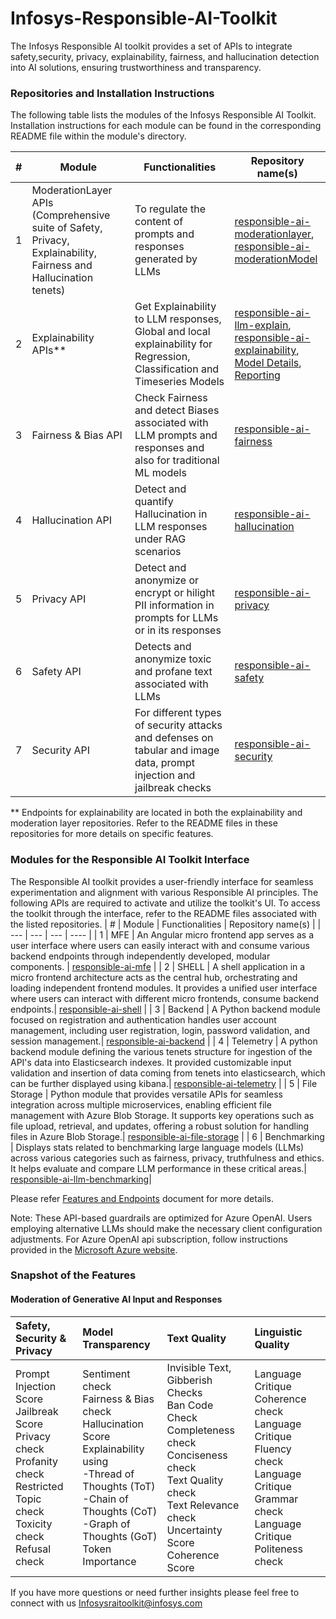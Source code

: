 # **Infosys-Responsible-AI-Toolkit**
The Infosys Responsible AI toolkit provides a set of APIs to integrate safety,security, privacy, explainability, fairness, and hallucination detection into AI solutions, ensuring trustworthiness and transparency. 

### Repositories and Installation Instructions
The following table lists the modules of the Infosys Responsible AI Toolkit.  Installation instructions for each module can be found in the corresponding README file within the module's directory.

| # | Module | Functionalities | Repository name(s) |
| --- | --- | --- | ---- |
| 1 | ModerationLayer APIs <br>(Comprehensive suite of Safety, Privacy, Explainability, Fairness and Hallucination tenets) | To regulate the content of prompts and responses generated by LLMs | [responsible-ai-moderationlayer](https://github.com/Infosys/Infosys-Responsible-AI-Toolkit/tree/main/responsible-ai-moderationLayer),<br>[responsible-ai-moderationModel](https://github.com/Infosys/Infosys-Responsible-AI-Toolkit/tree/main/responsible-ai-ModerationModel) |
| 2 | Explainability APIs** | Get Explainability to LLM responses, <br>Global and local explainability for Regression, Classification and Timeseries Models | [responsible-ai-llm-explain](https://github.com/Infosys/Infosys-Responsible-AI-Toolkit/tree/main/responsible-ai-llm-explain),<br>[responsible-ai-explainability](https://github.com/Infosys/Infosys-Responsible-AI-Toolkit/tree/main/responsible-ai-explainability),<br>[Model Details](https://github.com/Infosys/Infosys-Responsible-AI-Toolkit/tree/main/responsible-ai-model-detail),<br>[Reporting](https://github.com/Infosys/Infosys-Responsible-AI-Toolkit/tree/main/responsible-ai-reporting-tool) |
| 3 | Fairness & Bias API | Check Fairness and detect Biases associated with LLM prompts and responses and also for traditional ML models | [responsible-ai-fairness](https://github.com/Infosys/Infosys-Responsible-AI-Toolkit/tree/main/responsible-ai-fairness) |
| 4 | Hallucination API | Detect and quantify Hallucination in LLM responses under RAG scenarios | [responsible-ai-hallucination](https://github.com/Infosys/Infosys-Responsible-AI-Toolkit/tree/main/responsible-ai-hallucination) |
| 5 | Privacy API | Detect and anonymize or encrypt or hilight PII information in prompts for LLMs or in its responses | [responsible-ai-privacy](https://github.com/Infosys/Infosys-Responsible-AI-Toolkit/tree/main/responsible-ai-privacy) |
| 6 | Safety API | Detects and anonymize toxic and profane text associated with LLMs | [responsible-ai-safety](https://github.com/Infosys/Infosys-Responsible-AI-Toolkit/tree/main/responsible-ai-safety) |
| 7 | Security API | For different types of security attacks and defenses on tabular and image data, prompt injection and jailbreak checks | [responsible-ai-security](https://github.com/Infosys/Infosys-Responsible-AI-Toolkit/tree/main/Responsible-AI-Security-API) |

** Endpoints for explainability are located in both the explainability and moderation layer repositories. Refer to the README files in these repositories for more details on specific features.

### Modules for the Responsible AI Toolkit Interface
The Responsible AI toolkit provides a user-friendly interface for seamless experimentation and alignment with various Responsible AI principles. The following APIs are required to activate and utilize the toolkit's UI. To access the toolkit through the interface, refer to the README files associated with the listed repositories.
| # | Module | Functionalities | Repository name(s) |
| --- | --- | --- | ---- |
| 1 | MFE |  An Angular micro frontend app serves as a user interface where users can easily interact with and consume various backend endpoints through independently developed, modular components. | [responsible-ai-mfe](https://github.com/Infosys/Infosys-Responsible-AI-Toolkit/tree/Infosys-Responsible-AI-Toolkit-v2.1.0/responsible-ai-mfe) |
| 2 | SHELL |  A shell application in a micro frontend architecture acts as the central hub, orchestrating and loading independent frontend modules. It provides a unified user interface where users can interact with different micro frontends, consume backend endpoints.| [responsible-ai-shell](https://github.com/Infosys/Infosys-Responsible-AI-Toolkit/tree/Infosys-Responsible-AI-Toolkit-v2.1.0/responsible-ai-shell) |
| 3 | Backend |  A Python backend module focused on registration and authentication handles user account management, including user registration, login, password validation, and session management.| [responsible-ai-backend](https://github.com/Infosys/Infosys-Responsible-AI-Toolkit/tree/Infosys-Responsible-AI-Toolkit-v2.1.0/responsible-ai-backend) |
| 4 | Telemetry | A python backend module defining the various tenets structure for ingestion of the API's data into Elasticsearch indexes. It provided customizable input validation and insertion of data coming from tenets into elasticsearch, which can be further displayed using kibana.| [responsible-ai-telemetry](https://github.com/Infosys/Infosys-Responsible-AI-Toolkit/tree/Infosys-Responsible-AI-Toolkit-v2.1.0/responsible-ai-telemetry) |
| 5 | File Storage | Python module that provides versatile APIs for seamless integration across multiple microservices, enabling efficient file management with Azure Blob Storage. It supports key operations such as file upload, retrieval, and updates, offering a robust solution for handling files in Azure Blob Storage.| [responsible-ai-file-storage](https://github.com/Infosys/Infosys-Responsible-AI-Toolkit/tree/Infosys-Responsible-AI-Toolkit-v2.1.0/responsible-ai-file-storage) |
| 6 | Benchmarking | Displays stats related to benchmarking large language models (LLMs) across various categories such as fairness, privacy, truthfulness and ethics. It helps evaluate and compare LLM performance in these critical areas.| [responsible-ai-llm-benchmarking](https://github.com/Infosys/Infosys-Responsible-AI-Toolkit/tree/Infosys-Responsible-AI-Toolkit-v2.1.0/responsible-ai-llm-benchmarking)|

Please refer [Features and Endpoints](https://github.com/Infosys/Infosys-Responsible-AI-Toolkit/blob/main/Reference%20Guide%20-%20Features%20and%20Endpoints.pdf) document for more details.

Note: These API-based guardrails are optimized for Azure OpenAI. Users employing alternative LLMs should make the necessary client configuration adjustments. For Azure OpenAI api subscription, follow instructions provided in the [Microsoft Azure website](https://azure.microsoft.com/en-us/pricing/purchase-options/azure-account?icid=ai-services&azure-portal=true).

### Snapshot of the Features
#### Moderation of Generative AI Input and Responses
| Safety, Security & Privacy | Model Transparency  | Text Quality | Linguistic Quality |
|:--- |:--- |:----  |:---- |
|Prompt Injection Score <br>Jailbreak Score <br>Privacy check <br>Profanity check <br>Restricted Topic check <br>Toxicity check <br>Refusal check | Sentiment check <br>Fairness & Bias check <br>Hallucination Score <br>Explainability using<br>-Thread of Thoughts (ToT) <br>-Chain of Thoughts (CoT) <br>-Graph of Thoughts (GoT) <br>Token Importance |Invisible Text, Gibberish Checks <br>Ban Code Check <br>Completeness check <br>Conciseness check <br>Text Quality check<br>Text Relevance check <br>Uncertainty Score <br>Coherence Score |Language Critique Coherence check <br>Language Critique Fluency check <br>Language Critique Grammar check <br>Language Critique Politeness check  |

If you have more questions or need further insights please feel free to connect with us  Infosysraitoolkit@infosys.com


